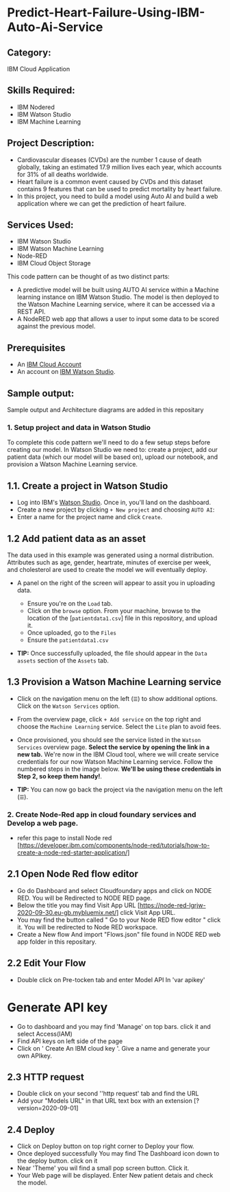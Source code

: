 # Predict-Heart-Failure-Using-IBM-Auto-Ai-Service

## Category: 

IBM Cloud Application

## Skills Required: 

* IBM Nodered
* IBM Watson Studio
* IBM Machine Learning

## Project Description:

* Cardiovascular diseases (CVDs) are the number 1 cause of death globally, taking an estimated 17.9 million lives each year, which accounts for 31% of all deaths worldwide.
* Heart failure is a common event caused by CVDs and this dataset contains 9 features that can be used to predict mortality by heart failure.
* In this project, you need to build a model using Auto AI and build a web application where we can get the prediction of heart failure.

## Services Used:

* IBM Watson Studio
* IBM Watson Machine Learning
* Node-RED
* IBM Cloud Object Storage

This code pattern can be thought of as two distinct parts:
* A predictive model will be built using AUTO AI service within a Machine learning instance on IBM Watson Studio. The model is then deployed to the Watson Machine Learning service, where it can be accessed via a REST API.
* A NodeRED web app that allows a user to input some data to be scored against the previous model.

## Prerequisites

* An [IBM Cloud Account](https://cloud.ibm.com)
* An account on [IBM Watson Studio](https://dataplatform.cloud.ibm.com/).

## Sample output:

Sample output and Architecture diagrams are added in this repositary 


### 1. Setup project and data in Watson Studio

To complete this code pattern we'll need to do a few setup steps before creating our model. In Watson Studio we need to: create a project, add our patient data (which our model will be based on), upload our notebook, and provision a Watson Machine Learning service.

## 1.1. Create a project in Watson Studio

* Log into IBM's [Watson Studio](https://dataplatform.cloud.ibm.com). Once in, you'll land on the dashboard.
* Create a new project by clicking `+ New project` and choosing `AUTO AI`:
* Enter a name for the project name and click `Create`.

## 1.2 Add patient data as an asset

The data used in this example was generated using a normal distribution. Attributes such as age, gender, heartrate, minutes of exercise per week, and cholesterol are used to create the model we will eventually deploy.

* A panel on the right of the screen will appear to assit you in uploading data.

  * Ensure you're on the `Load` tab.
  * Click on the `browse` option. From your machine, browse to the location of the [`patientdata1.csv`] file in this repository, and upload it. 
  * Once uploaded, go to the `Files` 
  * Ensure the `patientdata1.csv` 

* **TIP:** Once successfully uploaded, the file should appear in the `Data assets` section of the `Assets` tab.

## 1.3 Provision a Watson Machine Learning service

* Click on the navigation menu on the left (`☰`) to show additional options. Click on the `Watson Services` option.
* From the overview page, click `+ Add service` on the top right and choose the `Machine Learning` service. Select the `Lite` plan to avoid fees.
* Once provisioned, you should see the service listed in the `Watson Services` overview page. **Select the service by opening the link in a new tab.**  We're now in the IBM Cloud tool, where we will create service credentials for our now Watson Machine Learning service. Follow the numbered steps in the image below. **We'll be using these credentials in Step 2, so keep them handy!**.

* **TIP:** You can now go back the project via the navigation menu on the left (`☰`).

### 2. Create Node-Red app in cloud foundary services and Develop a web page.

* refer this page to install Node red [https://developer.ibm.com/components/node-red/tutorials/how-to-create-a-node-red-starter-application/]

## 2.1 Open Node Red flow editor

* Go do Dashboard and select Cloudfoundary apps and click on NODE RED. You will be Redirected to NODE RED page.
* Below the title you may find Visit App URL [https://node-red-lgrjw-2020-09-30.eu-gb.mybluemix.net/] click Visit App URL.
* You may find the button called " Go to your Node RED flow editor " click it. You will be redirected to Node RED workspace.
* Create a New flow And import "Flows.json" file found in NODE RED web app folder in this repositary.

## 2.2 Edit Your Flow

* Double click on Pre-tocken tab and enter Model API In 'var apikey'

# Generate API key

* Go to dashboard and you may find 'Manage' on top bars. click it and select Access(IAM) 
* Find API keys on left side of the page
* Click on ' Create An IBM cloud key  '. Give a name and generate your own APIkey.

## 2.3 HTTP request

* Double click on your second ''http request' tab and find the URL  
* Add your "Models URL" in that URL text box with an extension [?version=2020-09-01] 

## 2.4 Deploy

* Click on Deploy button on top right corner to Deploy your flow. 
* Once deployed successfully You may find The Dashboard icon down to the deploy button. click on it
* Near 'Theme' you wil find a small pop screen button. Click it.
* Your Web page will be displayed. Enter New patient detais and check the model.



